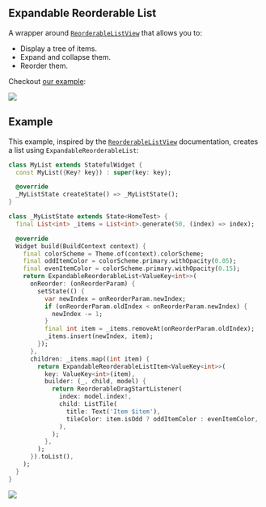 ## Expandable Reorderable List

A wrapper around
[`ReorderableListView`](https://api.flutter.dev/flutter/material/ReorderableListView-class.html)
that allows you to:
- Display a tree of items.
- Expand and collapse them.
- Reorder them.

Checkout [our example](https://github.com/Novade/flutter_packages/tree/master/packages/expandable_reorderable_list/example):


![](https://github.com/Novade/flutter_packages/tree/master/packages/expandable_reorderable_list/resources/expandable_reorderable_list.example.gif)


## Example

This example, inspired by the [`ReorderableListView`](https://api.flutter.dev/flutter/material/ReorderableListView-class.html) documentation,
creates a list using `ExpandableReorderableList`:

```dart
class MyList extends StatefulWidget {
  const MyList({Key? key}) : super(key: key);

  @override
  _MyListState createState() => _MyListState();
}

class _MyListState extends State<HomeTest> {
  final List<int> _items = List<int>.generate(50, (index) => index);

  @override
  Widget build(BuildContext context) {
    final colorScheme = Theme.of(context).colorScheme;
    final oddItemColor = colorScheme.primary.withOpacity(0.05);
    final evenItemColor = colorScheme.primary.withOpacity(0.15);
    return ExpandableReorderableList<ValueKey<int>>(
      onReorder: (onReorderParam) {
        setState(() {
          var newIndex = onReorderParam.newIndex;
          if (onReorderParam.oldIndex < onReorderParam.newIndex) {
            newIndex -= 1;
          }
          final int item = _items.removeAt(onReorderParam.oldIndex);
          _items.insert(newIndex, item);
        });
      },
      children: _items.map((int item) {
        return ExpandableReorderableListItem<ValueKey<int>>(
          key: ValueKey<int>(item),
          builder: (_, child, model) {
            return ReorderableDragStartListener(
              index: model.index!,
              child: ListTile(
                title: Text('Item $item'),
                tileColor: item.isOdd ? oddItemColor : evenItemColor,
              ),
            );
          },
        );
      }).toList(),
    );
  }
}
```

![](https://github.com/Novade/flutter_packages/tree/master/packages/expandable_reorderable_list/resources/expandable_reorderable_list.small_example.gif)



